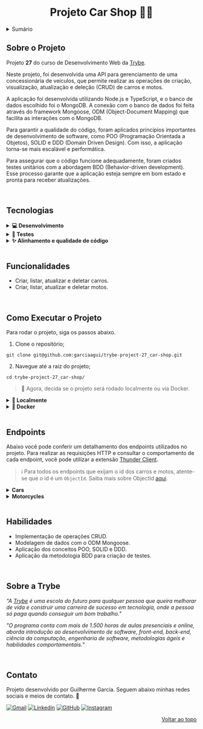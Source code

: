 <a name="readme-top"></a>

<h1 align="center">Projeto Car Shop 🚙🛵</h1>

<details>
  <summary>Sumário</summary><br />
  <ol>
    <li><a href="#sobre-o-projeto">Sobre o Projeto</a></li>
    <li><a href="#tecnologias">Tecnologias</a></li>
    <li><a href="#funcionalidades">Funcionalidades</a></li>
    <li><a href="#como-executar-o-projeto">Como Executar o Projeto</a></li>
    <li><a href="#endpoints">Endpoints</a></li>
    <li><a href="#habilidades">Habilidades</a></li>
    <li><a href="#sobre-a-trybe">Sobre a Trybe</a></li>
    <li><a href="#contato">Contato</a></li>
  </ol>
</details>

## Sobre o Projeto

Projeto **27** do curso de Desenvolvimento Web da [Trybe][trybe-site-url].

Neste projeto, foi desenvolvida uma API para gerenciamento de uma concessionária de veículos, que permite realizar as operações de criação, visualização, atualização e deleção (CRUD) de carros e motos.

A aplicação foi desenvolvida utilizando Node.js e TypeScript, e o banco de dados escolhido foi o MongoDB. A conexão com o banco de dados foi feita através do framework Mongoose, ODM (Object-Document Mapping) que facilita as interações com o MongoDB.

Para garantir a qualidade do código, foram aplicados princípios importantes de desenvolvimento de software, como POO (Programação Orientada a Objetos), SOLID e DDD (Domain Driven Design). Com isso, a aplicação torna-se mais escalável e performática.

Para assegurar que o código funcione adequadamente, foram criados testes unitários com a abordagem BDD (Behavior-driven development). Esse processo garante que a aplicação esteja sempre em bom estado e pronta para receber atualizações.

<br/>

## Tecnologias

<details>
  <summary><strong>💻 Desenvolvimento </strong></summary><br />

- [Docker][docker-url]
- [dotenv][dotenv-url]
- [Express][express-url]
- [Node.js][node-url]
- [MongoDB][mongodb-url]
- [Mongoose][mongoose-url]
- [Typescript][typescript-url]

---

</details>

<details>
  <summary><strong>🧪 Testes </strong></summary><br />

- [Chai][chai-url]
- [Mocha][mocha-url]
- [Sinon.js][sinon-url]

---

</details>

<details>
  <summary><strong>✨ Alinhamento e qualidade de código </strong></summary><br />

- [ESLint][eslint-url]

---

</details>

<br/>

## Funcionalidades

<ul>
  <li>Criar, listar, atualizar e deletar carros.</li>
  <li>Criar, listar, atualizar e deletar motos.</li>
</ul>

<br/>

## Como Executar o Projeto

Para rodar o projeto, siga os passos abaixo.

1. Clone o repositório;

```
git clone git@github.com:garciaagui/trybe-project-27_car-shop.git
```

2. Navegue até a raiz do projeto;

```
cd trybe-project-27_car-shop/
```

> 🔘 Agora, decida se o projeto será rodado localmente ou via Docker.

<details>
  <summary><strong>💽 Localmente</strong></summary>

1. Certifique-se que você tenha o **node** instalado na versão 16 ou superior. Confira [aqui](https://nodejs.org/pt-br/download/package-manager/) a documentação oficial.

2. Na raiz do projeto, instale as dependências do projeto.

```
npm install
```

3. Configure as variáveis de ambiente:

- Renomeie o arquivo `.env.example` (disponível na raíz do projeto) para `.env`;
- Configure as variáveis para o seu contexto local.

4. Para iniciar o servidor, utilize o comando abaixo.

```
npm run dev
```

- Para executar os testes, você pode utilizar os dois comandos abaixo.

```
// Comando 1
npm run test:mocha

// Comando 2 - Neste comando você tem acesso à cobertura dos testes
npm run test:coverage
```

</details>

<details>
  <summary><strong>🐋 Docker</strong></summary>
  
1. Certifique-se que você tenha o **docker-compose** instalado na versão 1.29 ou superior. Links oportunos caso você precise instalar ou atualizar: [Tutorial DigitalOcean](https://www.digitalocean.com/community/tutorials/how-to-install-and-use-docker-compose-on-ubuntu-20-04-pt) e [documentação oficial](https://docs.docker.com/compose/install/);

2. Suba os containers executando o comando abaixo. Dois containers serão inicializados: `car_shop` (node) e `car_shop_db` (mysql).

```
docker-compose up -d
```

3. Acesse a CLI do container `car_shop` com o comando abaixo ou abra-o no VS Code. Para a última opção, recomendo a extensão da Microsoft [Dev Containers](https://marketplace.visualstudio.com/items?itemName=ms-vscode-remote.remote-containers).

```
docker exec -it car_shop bash
```

> ⚠️ A partir de agora, **TODOS** os comandos (scripts) disponíveis no `package.json` (incluindo o npm install) devem ser executados **DENTRO** do container `car_shop`.

4. Instale as dependências do projeto.

```
npm install
```

5. Para iniciar o servidor, utilize um dos comandos abaixo.

```
npm run dev
```

- Para executar os testes, você pode utilizar os dois comandos abaixo.

```
// Comando 1
npm run test:mocha

// Comando 2 - Neste comando você tem acesso à cobertura dos testes
npm run test:coverage
```

- Para o contexto de teste local, siga os passos abaixo.

1. Renomeie o arquivo `.env.example` (disponível na raíz do projeto) para `.env`;
2. Configure as variáveis para o seu contexto local.

</details>

<br/>

## Endpoints

Abaixo você pode conferir um detalhamento dos endpoints utilizados no projeto. Para realizar as requisições HTTP e consultar o comportamento de cada endpoint, você pode utilizar a extensão [Thunder Client](https://www.thunderclient.com/).

> ℹ️ Para todos os endpoints que exijam o id dos carros e motos, atente-se que o id é um `ObjectId`. Saiba mais sobre ObjectId [aqui](https://www.mongodb.com/docs/manual/reference/bson-types/#objectid).

<details>
  <summary><strong>Cars</strong></summary>

### GET /cars

- Retorna todos os carros registrados no banco de dados.
- URL: `http://localhost:PORT/cars`

### POST /cars

- Adiciona um novo carro ao banco de dados.
- URL: `http://localhost:PORT/cars`
- O corpo da requisição deve seguir o formato abaixo:

```
{
  "model": "Marea",
  "year": 2002,
  "color": "Black",
  "status": true, // Não é obrigatório. Se não for inserido, o valor do status será 'false'
  "buyValue": 15.990,
  "doorsQty": 4,
  "seatsQty": 5
}
```

### GET /cars/:id

- Retorna o carro cujo id foi passado na URL.
- Exemplo de URL: `http://localhost:PORT/cars/634852326b35b59438fbea2f`

### PUT /cars/:id

- Atualiza o carro cujo id foi passado na URL.
- Exemplo de URL: `http://localhost:PORT/cars/634852326b35b59438fbea2f`
- O corpo da requisição deve seguir o formato abaixo:

```
{
  "model": "Marea",
  "year": 1992,
  "color": "Red",
  "status": true, // Não é obrigatório. Se não for inserido, o valor do status será 'false'
  "buyValue": 12.000,
  "doorsQty": 2,
  "seatsQty": 5
}
```

### DELETE /cars/:id

- Remove do banco de dados o carro cujo id foi passado na URL.
- Exemplo de URL: `http://localhost:PORT/cars/634852326b35b59438fbea2f`

---

</details>

<details>
  <summary><strong>Motorcycles</strong></summary>

### GET /motorcycles

- Retorna todas as motos registradas no banco de dados.
- URL: `http://localhost:PORT/motorcycles`

### POST /motorcycles

- Adiciona uma nova moto ao banco de dados.
- URL: `http://localhost:PORT/motorcycles`
- O corpo da requisição deve seguir o formato abaixo:

```
{
  "model": "Honda Cb 600f Hornet",
  "year": 2005,
  "color": "Yellow",
  "status": true, // Não é obrigatório. Se não for inserido, o valor do status será 'false'
  "buyValue": 30.000,
  "category": "Street", // Valores aceitos: "Street", "Custom" ou "Trail"
  "engineCapacity": 600
}
```

### GET /motorcycles/:id

- Retorna a moto cujo id foi passado na URL.
- Exemplo de URL: `http://localhost:PORT/motorcycles/634852326b35b59438fbea2f`

### PUT /motorcycles/:id

- Atualiza a moto cujo id foi passado na URL.
- Exemplo de URL: `http://localhost:PORT/motorcycles/634852326b35b59438fbea2f`
- O corpo da requisição deve seguir o formato abaixo:

```
{
  "model": "Honda Cb 600f Hornet",
  "year": 2014,
  "color": "Red",
  "status": true, // Não é obrigatório. Se não for inserido, o valor do status será 'false'
  "buyValue": 45.000,
  "category": "Street", // Valores aceitos: "Street", "Custom" ou "Trail"
  "engineCapacity": 600
}
```

### DELETE /motorcycles/:id

- Remove do banco de dados a moto cujo id foi passado na URL.
- Exemplo de URL: `http://localhost:PORT/motorcycles/634852326b35b59438fbea2f`

---

</details>

<br/>

## Habilidades

<ul>
  <li>Implementação de operações CRUD.</li>
  <li>Modelagem de dados com o ODM Mongoose.</li>
  <li>Aplicação dos conceitos POO, SOLID e DDD.</li>
  <li>Aplicação da metodologia BDD para criação de testes.</li>
</ul>

<br/>

## Sobre a Trybe

_"A [Trybe][trybe-site-url] é uma escola do futuro para qualquer pessoa que queira melhorar de vida e construir uma carreira de sucesso em tecnologia, onde a pessoa só paga quando conseguir um bom trabalho."_

_"O programa conta com mais de 1.500 horas de aulas presenciais e online, aborda introdução ao desenvolvimento de software, front-end, back-end, ciência da computação, engenharia de software, metodologias ágeis e habilidades comportamentais._"

<br/>

## Contato

Projeto desenvolvido por Guilherme Garcia. Seguem abaixo minhas redes sociais e meios de contato. 🤘

[![Gmail][gmail-badge]][gmail-url]
[![Linkedin][linkedin-badge]][linkedin-url]
[![GitHub][github-badge]][github-url]
[![Instagram][instagram-badge]][instagram-url]

<p align="right"><a href="#readme-top">Voltar ao topo</a></p>

<!-- MARKDOWN LINKS & IMAGES -->

[trybe-site-url]: https://www.betrybe.com/

<!-- Stacks URLs -->

[chai-url]: https://www.chaijs.com/
[docker-url]: https://www.docker.com/
[dotenv-url]: https://www.dotenv.org/
[eslint-url]: https://eslint.org/
[express-url]: https://expressjs.com/
[mocha-url]: https://mochajs.org/
[mongodb-url]: https://www.mongodb.com/
[mongoose-url]: https://mongoosejs.com/
[node-url]: https://nodejs.org/en/
[sinon-url]: https://sinonjs.org/
[typescript-url]: https://www.typescriptlang.org/

<!-- Contact URLs & Badges -->

[gmail-badge]: https://img.shields.io/badge/Gmail-D14836?style=for-the-badge&logo=gmail&logoColor=white
[gmail-url]: mailto:garciaguig@gmail.com
[linkedin-badge]: https://img.shields.io/badge/LinkedIn-0077B5?style=for-the-badge&logo=linkedin&logoColor=white
[linkedin-url]: https://www.linkedin.com/in/garciaagui/
[github-badge]: https://img.shields.io/badge/GitHub-100000?style=for-the-badge&logo=github&logoColor=white
[github-url]: https://github.com/garciaagui
[instagram-badge]: https://img.shields.io/badge/Instagram-E4405F?style=for-the-badge&logo=instagram&logoColor=white
[instagram-url]: https://www.instagram.com/garciaagui/
